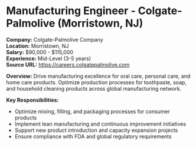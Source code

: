 # Manufacturing Engineer - Colgate-Palmolive (Morristown, NJ)

**Company:** Colgate-Palmolive Company  
**Location:** Morristown, NJ  
**Salary:** $90,000 - $115,000  
**Experience:** Mid-Level (3-5 years)  
**Source URL:** https://careers.colgatepalmolive.com

**Overview:** Drive manufacturing excellence for oral care, personal care, and home care products. Optimize production processes for toothpaste, soap, and household cleaning products across global manufacturing network.

**Key Responsibilities:**
- Optimize mixing, filling, and packaging processes for consumer products
- Implement lean manufacturing and continuous improvement initiatives
- Support new product introduction and capacity expansion projects
- Ensure compliance with FDA and global regulatory requirements